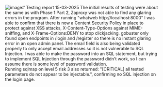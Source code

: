 ![image](https://github.com/user-attachments/assets/888027a4-5b1e-4c4e-a8d1-1823a2ea4ed5)# Testing report 15-03-2025
The initial results of testing were about the same as with Phase 1 Part 2, Zaproxy was not able to find any glaring errors in the program. After running "whatweb http://localhost:8000" I was able to confirm that there is now a Content Security Policy in place to protect against XSS attacks, X-Content-Type-Options against MIME-sniffing, and X-Frame-Options:DENY to stop clickjacking. gobuster only found open endpoints in /login and /register so there is no instant glaring error in an open admin panel. The email field is also being validated properly to only accept email addresses so it is not vulnerable to SQL Injection. I was able to make the password into an SQL statement, but trying to implement SQL Injection through the password didn't work, so I can assume there is some level of password validation.  
Running sqlmap on level 5 risk 3 also returned: "[CRITICAL] all tested parameters do not appear to be injectable.", confirming no SQL injection on the login page.  

